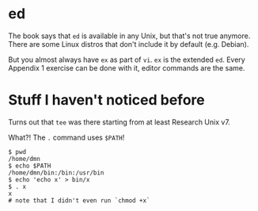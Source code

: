 # ed

The book says that `ed` is available in any Unix, but that's not true anymore.
There are some Linux distros that don't include it by default (e.g. Debian).

But you almost always have `ex` as part of `vi`. `ex` is the extended `ed`.
Every Appendix 1 exercise can be done with it, editor commands are the same.


# Stuff I haven't noticed before

Turns out that `tee` was there starting from at least Research Unix v7.

What?! The `.` command uses `$PATH`!
```
$ pwd
/home/dmn
$ echo $PATH
/home/dmn/bin:/bin:/usr/bin
$ echo 'echo x' > bin/x
$ . x
x
# note that I didn't even run `chmod +x`
```
